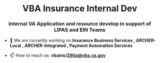 <h1 align="center">VBA Insurance Internal Dev</h1>
<h3 align="center">Internal VA Application and resource develop in support of LIPAS and EIN Teams</h3>



- 🔭 We are currently working on **Insurance Business Services , ARCHER-Local , ARCHER-Integrated , Payment Automation Services**



- 📫 How to reach us: **vbains/290a@vba.va.gov**



